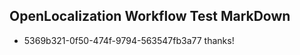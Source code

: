 ## OpenLocalization Workflow Test MarkDown

* 5369b321-0f50-474f-9794-563547fb3a77 
thanks!



<!--HONumber=Jan16_HO4-->
